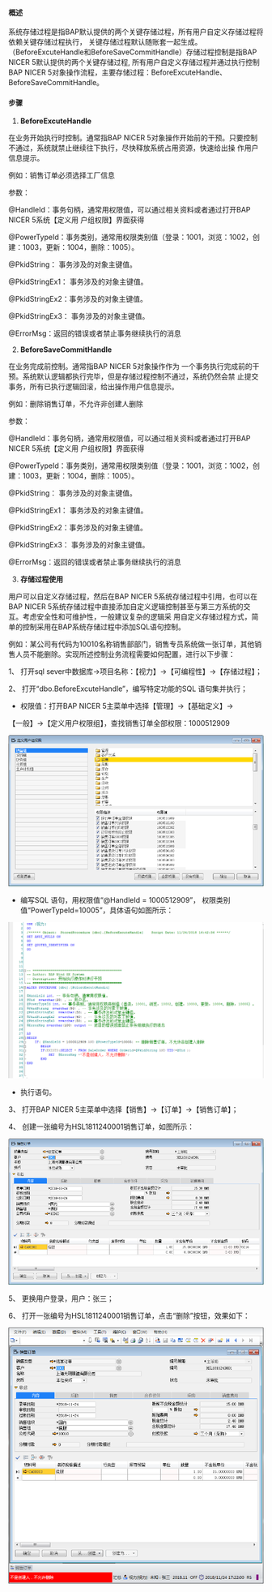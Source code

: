 #### **概述**

系统存储过程是指BAP默认提供的两个关键存储过程，所有用户自定义存储过程将依赖关键存储过程执行， 关键存储过程默认随账套一起生成。（BeforeExcuteHandle和BeforeSaveCommitHandle）存储过程控制是指BAP NICER 5默认提供的两个关键存储过程, 所有用户自定义存储过程并通过执行控制BAP NICER 5对象操作流程，主要存储过程：BeforeExcuteHandle、BeforeSaveCommitHandle。

#### **步骤**

1. **BeforeExcuteHandle**

在业务开始执行时控制。通常指BAP NICER 5对象操作开始前的干预。只要控制不通过，系统就禁止继续往下执行，尽快释放系统占用资源，快速给出操 作用户信息提示。

例如：销售订单必须选择工厂信息

参数：

@HandleId：事务句柄，通常用权限值，可以通过相关资料或者通过打开BAP NICER 5系统【定义用 户组权限】界面获得

@PowerTypeId：事务类别，通常用权限类别值（登录：1001，浏览：1002，创建：1003，更新：1004，删除：1005）。

@PkidString： 事务涉及的对象主键值。

@PkidStringEx1： 事务涉及的对象主键值。

@PkidStringEx2：事务涉及的对象主键值。

@PkidStringEx3： 事务涉及的对象主键值。

@ErrorMsg：返回的错误或者禁止事务继续执行的消息

2. **BeforeSaveCommitHandle**

在业务完成前控制。通常指BAP NICER 5对象操作作为 一个事务执行完成前的干预。系统默认逻辑都执行完毕，但是存储过程控制不通过，系统仍然会禁 止提交事务，所有已执行逻辑回滚，给出操作用户信息提示。

例如：删除销售订单，不允许非创建人删除

参数：

@HandleId：事务句柄，通常用权限值，可以通过相关资料或者通过打开BAP NICER 5系统【定义用 户组权限】界面获得

@PowerTypeId：事务类别，通常用权限类别值（登录：1001，浏览：1002，创建：1003，更新：1004，删除：1005）。

@PkidString： 事务涉及的对象主键值。

@PkidStringEx1： 事务涉及的对象主键值。

@PkidStringEx2：事务涉及的对象主键值。

@PkidStringEx3： 事务涉及的对象主键值。

@ErrorMsg：返回的错误或者禁止事务继续执行的消息

3. **存储过程使用**

用户可以自定义存储过程，然后在BAP NICER 5系统存储过程中引用，也可以在BAP NICER 5系统存储过程中直接添加自定义逻辑控制甚至与第三方系统的交互。考虑安全性和可维护性，一般建议复杂的逻辑采 用自定义存储过程方式，简单的控制采用在BAP系统存储过程中添加SQL语句控制。

例如：某公司有代码为10010名称销售部部门，销售专员系统做一张订单，其他销售人员不能删除。实现所述控制业务流程需要如何配置，进行以下步骤：

1、 打开sql sever中数据库->项目名称：【视力】->【可编程性】->【存储过程】；

2、 打开“dbo.BeforeExcuteHandle”，编写特定功能的SQL 语句集并执行；

- 权限值：打开BAP  NICER 5主菜单中选择【管理】->【基础定义】->

【一般】->【定义用户权限组】，查找销售订单全部权限：1000512909

![img](images/zq4.1.png) 

- 编写SQL 语句，用权限值“@HandleId = 1000512909”， 权限类别值“PowerTypeId=10005”，具体语句如图所示：

![img](images/zq4.2.png) 

- 执行语句。

3、 打开BAP  NICER 5主菜单中选择【销售】->【订单】->【销售订单】；

4、 创建一张编号为HSL1811240001销售订单，如图所示：

![img](images/zq4.3.png) 

5、 更换用户登录，用户：张三；

6、 打开一张编号为HSL1811240001销售订单，点击“删除”按钮，效果如下：

![img](images/zq4.4.png)